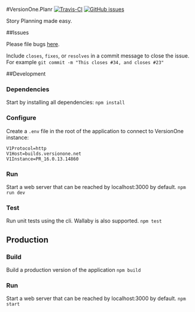 #VersionOne.Planr [![Travis-CI][ci-badge]][ci] [![GitHub issues][issues-badge]][issues]

Story Planning made easy.

##Issues 

Please file bugs [here][issues].

Include `closes`, `fixes`, or `resolves` in a commit message to close the issue.  
For example `git commit -m "This closes #34, and closes #23"`

##Development

### Dependencies
Start by installing all dependencies:
```npm install```

### Configure
Create a `.env` file in the root of the application to connect to VersionOne instance:

```
V1Protocol=http
V1Host=builds.versionone.net
V1Instance=PR_16.0.13.14860
```

### Run
Start a web server that can be reached by localhost:3000 by default.
```npm run dev```

### Test
Run unit tests using the cli. Wallaby is also supported.
```npm test```

## Production

### Build
Build a production version of the application
```npm build```

### Run
Start a web server that can be reached by localhost:3000 by default.
```npm start```


[ci]: https://travis-ci.org/walkerrandolphsmith/VersionOne.Planr
[ci-badge]: https://img.shields.io/travis/walkerrandolphsmith/VersionOne.Planr.svg

[issues]: https://github.com/walkerrandolphsmith/VersionOne.Planr/issues
[issues-badge]: https://img.shields.io/github/issues/walkerrandolphsmith/VersionOne.Planr.svg
